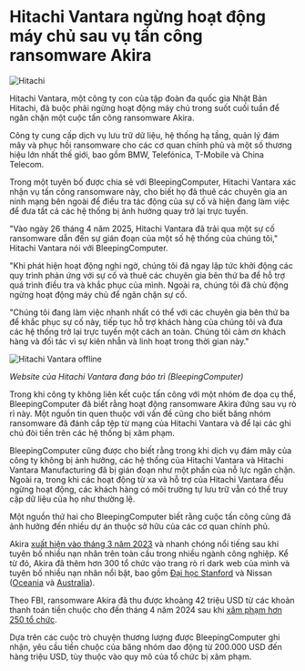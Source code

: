 # Hitachi Vantara ngừng hoạt động máy chủ sau vụ tấn công ransomware Akira

![Hitachi](https://www.bleepstatic.com/content/hl-images/2025/04/28/Hitachi.jpg)

Hitachi Vantara, một công ty con của tập đoàn đa quốc gia Nhật Bản Hitachi, đã buộc phải ngừng hoạt động máy chủ trong suốt cuối tuần để ngăn chặn một cuộc tấn công ransomware Akira.

Công ty cung cấp dịch vụ lưu trữ dữ liệu, hệ thống hạ tầng, quản lý đám mây và phục hồi ransomware cho các cơ quan chính phủ và một số thương hiệu lớn nhất thế giới, bao gồm BMW, Telefónica, T-Mobile và China Telecom.

Trong một tuyên bố được chia sẻ với BleepingComputer, Hitachi Vantara xác nhận vụ tấn công ransomware này, cho biết họ đã thuê các chuyên gia an ninh mạng bên ngoài để điều tra tác động của sự cố và hiện đang làm việc để đưa tất cả các hệ thống bị ảnh hưởng quay trở lại trực tuyến.

"Vào ngày 26 tháng 4 năm 2025, Hitachi Vantara đã trải qua một sự cố ransomware dẫn đến sự gián đoạn của một số hệ thống của chúng tôi," Hitachi Vantara nói với BleepingComputer.

"Khi phát hiện hoạt động nghi ngờ, chúng tôi đã ngay lập tức khởi động các quy trình phản ứng với sự cố và thuê các chuyên gia bên thứ ba để hỗ trợ quá trình điều tra và khắc phục của mình. Ngoài ra, chúng tôi đã chủ động ngừng hoạt động máy chủ để ngăn chặn sự cố.

"Chúng tôi đang làm việc nhanh nhất có thể với các chuyên gia bên thứ ba để khắc phục sự cố này, tiếp tục hỗ trợ khách hàng của chúng tôi và đưa các hệ thống trở lại trực tuyến một cách an toàn. Chúng tôi cảm ơn khách hàng và đối tác vì sự kiên nhẫn và linh hoạt trong thời gian này."

![Hitachi Vantara offline](https://www.bleepstatic.com/images/news/u/1109292/2025/Hitachi-Vantara-offline.jpg)

_Website của Hitachi Vantara đang bảo trì (BleepingComputer)_

Trong khi công ty không liên kết cuộc tấn công với một nhóm đe dọa cụ thể, BleepingComputer đã biết rằng hoạt động ransomware Akira đứng sau vụ rò rỉ này. Một nguồn tin quen thuộc với vấn đề cũng cho biết băng nhóm ransomware đã đánh cắp tệp từ mạng của Hitachi Vantara và để lại các ghi chú đòi tiền trên các hệ thống bị xâm phạm.

BleepingComputer cũng được cho biết rằng trong khi dịch vụ đám mây của công ty không bị ảnh hưởng, các hệ thống của Hitachi Vantara và Hitachi Vantara Manufacturing đã bị gián đoạn như một phần của nỗ lực ngăn chặn. Ngoài ra, trong khi các hoạt động từ xa và hỗ trợ của Hitachi Vantara đều ngừng hoạt động, các khách hàng có môi trường tự lưu trữ vẫn có thể truy cập dữ liệu của họ như thường lệ.

Một nguồn thứ hai cho BleepingComputer biết rằng cuộc tấn công cũng đã ảnh hưởng đến nhiều dự án thuộc sở hữu của các cơ quan chính phủ.

Akira [xuất hiện vào tháng 3 năm 2023](https://www.bleepingcomputer.com/news/security/meet-akira-a-new-ransomware-operation-targeting-the-enterprise/) và nhanh chóng nổi tiếng sau khi tuyên bố nhiều nạn nhân trên toàn cầu trong nhiều ngành công nghiệp. Kể từ đó, Akira đã thêm hơn 300 tổ chức vào trang rò rỉ dark web của mình và tuyên bố nhiều nạn nhân nổi bật, bao gồm [Đại học Stanford](https://www.bleepingcomputer.com/news/security/stanford-data-of-27-000-people-stolen-in-september-ransomware-attack/) và Nissan ([Oceania](https://www.bleepingcomputer.com/news/security/nissan-confirms-ransomware-attack-exposed-data-of-100-000-people/) và [Australia](https://www.bleepingcomputer.com/news/security/nissan-australia-cyberattack-claimed-by-akira-ransomware-gang/)).

Theo FBI, ransomware Akira đã thu được khoảng 42 triệu USD từ các khoản thanh toán tiền chuộc cho đến tháng 4 năm 2024 sau khi [xâm phạm hơn 250 tổ chức](https://www.bleepingcomputer.com/news/security/fbi-akira-ransomware-raked-in-42-million-from-250-plus-victims/).

Dựa trên các cuộc trò chuyện thương lượng được BleepingComputer ghi nhận, yêu cầu tiền chuộc của băng nhóm dao động từ 200.000 USD đến hàng triệu USD, tùy thuộc vào quy mô của tổ chức bị xâm phạm.